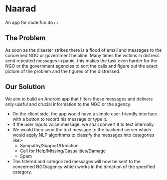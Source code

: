 # Naarad
An app for code.fun.do++

## The Problem
As soon as the disaster strikes there is a flood of email and messages to the concerned NGO or government helpline. Many times the victims in distress send repeated messages in panic, this makes the task even harder for the NGO or the government agencies to sort the calls and figure out the exact picture of the problem and the figures of the distressed.

## Our Solution
We aim to build an Android app that filters these messages and delivers only useful and crucial information to the NGO or the agency. 
  * On the client side, the app would have a simple user-friendly interface with a button to record his message or type it. 
  * If the user inputs voice message, we shall convert it to text internally. 
  * We would then send the text message to the backend server which would apply NLP algorithms to classify the messages into     categories like:-
    * Sympathy/Support/Donation
    * Call for Help/Missing/Casualities/Damage
    * Spam
  * The filtered and categorized messages will now be sent to the concerned NGO/agency which works in the direction of the       specified category.
